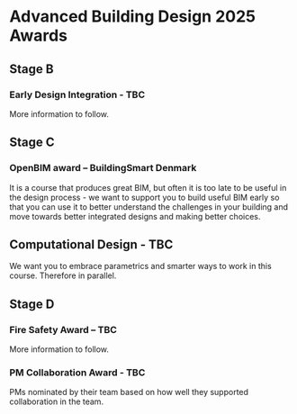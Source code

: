 # Advanced Building Design 2025 Awards 

## Stage B

### Early Design Integration - TBC

More information to follow. 

## Stage C

### OpenBIM award – BuildingSmart Denmark 

It is a course that produces great BIM, but often it is too late to be useful in the design process - we want to support you to build useful BIM early so that you can use it to better understand the challenges in your building and move towards better integrated designs and making better choices. 

## Computational Design - TBC 

We want you to embrace parametrics and smarter ways to work in this course. Therefore in parallel. 

## Stage D

### Fire Safety Award – TBC 

More information to follow. 

### PM Collaboration Award - TBC 

PMs nominated by their team based on how well they supported collaboration in the team. 
